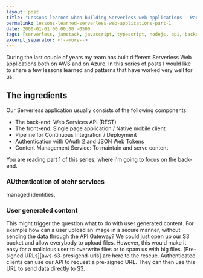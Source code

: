 ```yaml
---
layout: post
title: "Lessons learned when building Serverless web applications - Part 1"
permalink: lessons-learned-serverless-web-applications-part-1
date: 2000-01-01 00:00:00 -0500
tags: [serverless, jamstack, javascript, typescript, nodejs, api, backend, faas, nosql]
excerpt_separator: <!--more-->
---
```

During the last couple of years my team has built different Serverless Web applications both on AWS and on Azure. In this series of posts I would like to share a few lessons learned and patterns that have worked very well for us.
<!--more-->

## The ingredients

Our Serverless application usually consists of the following components:

- The back-end: Web Services API (REST)
- The front-end: Single page application / Native mobile client
- Pipeline for Continuous Integration / Deployment
- Authentication with OAuth 2 and JSON Web Tokens
- Content Management Service: To maintain and serve content

You are reading part 1 of this series, where I'm going to focus on the back-end.

### AUthentication of otehr services

managed identities, 


### User generated content
This might trigger the question what to do with user generated content. For example how can a user upload an image in a secure manner, without sending the data through the API Gateway? We could just open up our S3 bucket and allow everybody to upload files. However, this would make it easy for a malicious user to overwrite files or to spam us with big files. [Pre-signed URLs][aws-s3-presigend-urls] are here to the rescue. Authenticated clients can use our API to request a pre-signed URL. They can then use this URL to send data directly to S3.

[aws-fine-grained-access-control]: https://docs.aws.amazon.com/amazondynamodb/latest/developerguide/specifying-conditions.html
[aws-dynamodb-best-practices]: https://docs.aws.amazon.com/amazondynamodb/latest/developerguide/GuidelinesForTables.html
[aws-private-content]: https://docs.aws.amazon.com/AmazonCloudFront/latest/DeveloperGuide/PrivateContent.html
[aws-s3-presigned-urls]: https://docs.aws.amazon.com/AmazonS3/latest/dev/PresignedUrlUploadObject.html

[aws-api-gateway-custom-authorizer]: https://docs.aws.amazon.com/apigateway/latest/developerguide/use-custom-authorizer.html

